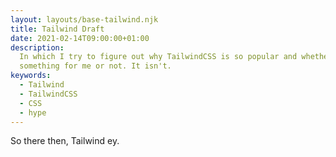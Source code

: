```yaml
---
layout: layouts/base-tailwind.njk
title: Tailwind Draft
date: 2021-02-14T09:00:00+01:00
description:
  In which I try to figure out why TailwindCSS is so popular and whether it is
  something for me or not. It isn't.
keywords:
  - Tailwind
  - TailwindCSS
  - CSS
  - hype
---
```


So there then, Tailwind ey.
